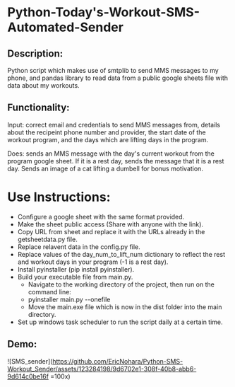 ﻿# Python-Today's-Workout-SMS-Automated-Sender

## Description:

Python script which makes use of smtplib to send MMS messages to my phone, and pandas library to read data from a public google sheets file with data about my workouts.

## Functionality:

Input: correct email and credentials to send MMS messages from, details about the recipeint phone number and provider, the start date of the workout program, and the days which are lifting days in the program.

Does: sends an MMS message with the day's current workout from the program google sheet. If it is a rest day, sends the message that it is a rest day. Sends an image of a cat lifting a dumbell for bonus motivation.

# Use Instructions:

- Configure a google sheet with the same format provided.
- Make the sheet public access (Share with anyone with the link).
- Copy URL from sheet and replace it with the URLs already in the getsheetdata.py file.
- Replace relavent data in the config.py file.
- Replace values of the day_num_to_lift_num dictionary to reflect the rest and workout days in your program (-1 is a rest day).
- Install pyinstaller (pip install pyinstaller).
- Build your executable file from main.py.
  - Navigate to the working directory of the project, then run on the command line:
  - pyinstaller main.py --onefile
  - Move the main.exe file which is now in the dist folder into the main directory.
- Set up windows task scheduler to run the script daily at a certain time.

## Demo:

![SMS_sender](https://github.com/EricNohara/Python-SMS-Workout_Sender/assets/123284198/9d6702e1-308f-40b8-abb6-9d614c0be16f =100x)





